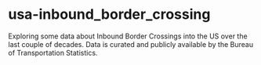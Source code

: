 # usa-inbound_border_crossing

Exploring some data about Inbound Border Crossings into the US over the last couple of decades.  Data is curated and publicly available by the Bureau of Transportation Statistics.  